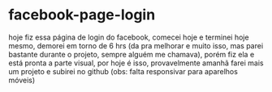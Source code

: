# facebook-page-login
hoje fiz essa página de login do facebook, comecei hoje e terminei hoje mesmo, demorei em torno de 6 hrs (da pra melhorar e muito isso, mas parei bastante durante o projeto, sempre alguém me chamava), porém fiz ela e está pronta a parte visual, por hoje é isso, provavelmente amanhã farei mais um projeto e subirei no github (obs: falta responsivar para aparelhos móveis)
